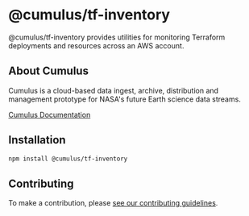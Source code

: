 # @cumulus/tf-inventory

@cumulus/tf-inventory provides utilities for monitoring Terraform deployments and resources across an AWS account.

## About Cumulus

Cumulus is a cloud-based data ingest, archive, distribution and management prototype for NASA's future Earth science data streams.

[Cumulus Documentation](https://nasa.github.io/cumulus)

## Installation

```bash
npm install @cumulus/tf-inventory
```

## Contributing

To make a contribution, please [see our contributing guidelines](https://github.com/nasa/cumulus/blob/master/CONTRIBUTING.md).
